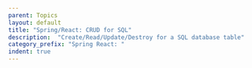 ```yaml
---
parent: Topics
layout: default
title: "Spring/React: CRUD for SQL"
description:  "Create/Read/Update/Destroy for a SQL database table"
category_prefix: "Spring React: "
indent: true
---
```


